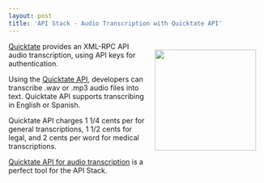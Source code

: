 ```yaml
---
layout: post
title: 'API Stack - Audio Transcription with Quicktate API'
---
```

<a href="http://quicktate.com/" target="_blank"><img style="padding: 15px;" src="http://kinlane-productions.s3.amazonaws.com/api-evangelist/quicktate/quicktate-logo.jpg" alt="" width="200" align="right" /></a><a href="http://quicktate.com/" target="_blank">Quicktate</a> provides an XML-RPC API audio transcription, using API keys for authentication.<p></p>
Using the <a href="http://quicktate.com/quicktate/api.php">Quicktate API</a>, developers can transcribe .wav or .mp3 audio files into text. Quicktate API supports transcribing in English or Spanish.<p></p>
Quicktate API charges 1 1/4 cents per for general transcriptions, 1 1/2 cents for legal, and 2 cents per word for medical transcriptions.<p></p>
<a href="http://quicktate.com/quicktate/api.php">Quicktate API for audio transcription</a> is a perfect tool for the API Stack.
